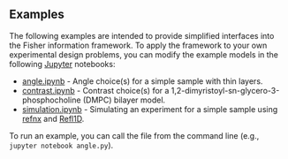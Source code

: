 ## Examples
The following examples are intended to provide simplified interfaces into the Fisher information framework. To apply the framework to your own experimental design problems, you can modify the example models in the following [Jupyter](https://jupyter.org) notebooks:
* [angle.ipynb](/examples/angle.ipynb) - Angle choice(s) for a simple sample with thin layers.
* [contrast.ipynb](/examples/contrast.ipynb) - Contrast choice(s) for a 1,2-dimyristoyl-sn-glycero-3-phosphocholine (DMPC) bilayer model.
* [simulation.ipynb](/examples/simulation.ipynb) - Simulating an experiment for a simple sample using [refnx](https://refnx.readthedocs.io/en/latest/) and [Refl1D](https://refl1d.readthedocs.io/en/latest/).

To run an example, you can call the file from the command line (e.g., ```jupyter notebook angle.py```).
